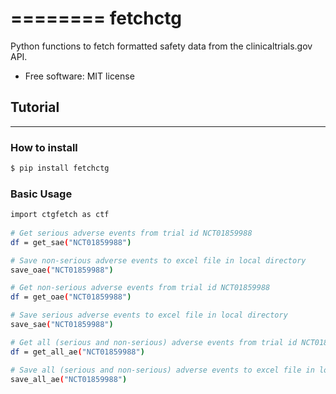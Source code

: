 ========
fetchctg 
========

Python functions to fetch formatted safety data from the clinicaltrials.gov API.


* Free software: MIT license


## Tutorial
--------


### How to install

```sh
$ pip install fetchctg
```

### Basic Usage

```sh
import ctgfetch as ctf
	
# Get serious adverse events from trial id NCT01859988
df = get_sae("NCT01859988")

# Save non-serious adverse events to excel file in local directory
save_oae("NCT01859988")

# Get non-serious adverse events from trial id NCT01859988
df = get_oae("NCT01859988")

# Save serious adverse events to excel file in local directory
save_sae("NCT01859988")

# Get all (serious and non-serious) adverse events from trial id NCT01859988
df = get_all_ae("NCT01859988")

# Save all (serious and non-serious) adverse events to excel file in local directory
save_all_ae("NCT01859988")
```
